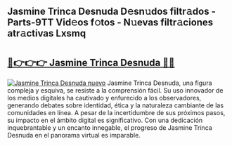 ## Jasmine Trinca Desnuda D𝚎sn𝚞dos filtr𝚊dos - Parts-9TT Vid𝚎os f𝚘tos - N𝚞evas filtr𝚊ciones atr𝚊ctivas Lxsmq

# <h2><a href="http://mb0xyfq.tromn.icu/?c=Jasmine+Trinca+Desnuda">🔗👉👉👉 Jasmine Trinca Desnuda 🔗🔗</a></h2>

[![Jasmine Trinca Desnuda nuevo](https://i.imgur.com/pEAQMta.gif)](http://mb0xyfq.tromn.icu/?c=Jasmine+Trinca+Desnuda)
Jasmine Trinca Desnuda, una figura compleja y esquiva, se resiste a la comprensión fácil. Su uso innovador de los medios digitales ha cautivado y enfurecido a los observadores, generando debates sobre identidad, ética y la naturaleza cambiante de las comunidades en línea. A pesar de la incertidumbre de sus próximos pasos, su impacto en el ámbito digital es significativo. Con una dedicación inquebrantable y un encanto innegable, el progreso de Jasmine Trinca Desnuda en el panorama virtual es imparable.
